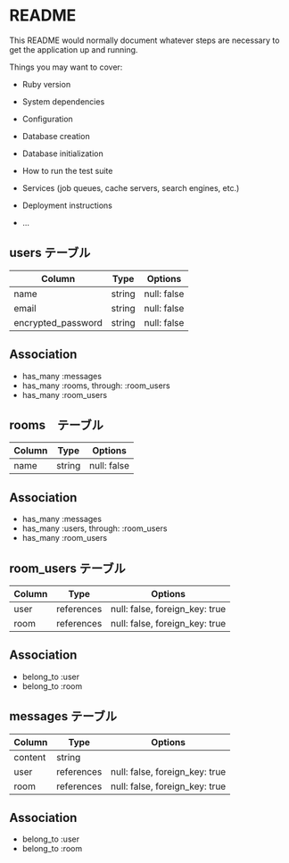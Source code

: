 # README

This README would normally document whatever steps are necessary to get the
application up and running.

Things you may want to cover:

* Ruby version

* System dependencies

* Configuration

* Database creation

* Database initialization

* How to run the test suite

* Services (job queues, cache servers, search engines, etc.)

* Deployment instructions

* ...

## users テーブル
|Column             |Type  |Options     |
|-------------------|------|------------|
|name               |string|null: false |
|email              |string|null: false |
|encrypted_password |string|null: false |

## Association
- has_many :messages
- has_many :rooms, through: :room_users
- has_many :room_users 


## rooms　テーブル
|Column             |Type  |Options     |
|-------------------|------|------------|
|name               |string|null: false |

## Association
- has_many :messages
- has_many :users, through: :room_users
- has_many :room_users 


## room_users テーブル 

| Column | Type       | Options                        |
| ------ | ---------- | ------------------------------ |
| user   | references | null: false, foreign_key: true | 
| room   | references | null: false, foreign_key: true |

## Association
- belong_to :user
- belong_to :room


## messages テーブル
|Column       |Type      |Options                       |
|-------------|----------|------------------------------|
|content      |string    |                              |
|user         |references|null: false, foreign_key: true|
|room         |references|null: false, foreign_key: true|

## Association
- belong_to :user
- belong_to :room
